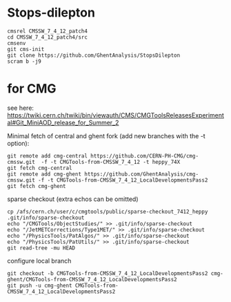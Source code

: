 # Stops-dilepton 
```
cmsrel CMSSW_7_4_12_patch4
cd CMSSW_7_4_12_patch4/src
cmsenv
git cms-init
git clone https://github.com/GhentAnalysis/StopsDilepton
scram b -j9
```

# for CMG
see here:
https://twiki.cern.ch/twiki/bin/viewauth/CMS/CMGToolsReleasesExperimental#Git_MiniAOD_release_for_Summer_2

Minimal fetch of central and ghent fork (add new branches with the -t option):
```
git remote add cmg-central https://github.com/CERN-PH-CMG/cmg-cmssw.git  -f -t CMGTools-from-CMSSW_7_4_12 -t heppy_74X
git fetch cmg-central
git remote add cmg-ghent https://github.com/GhentAnalysis/cmg-cmssw.git -f -t CMGTools-from-CMSSW_7_4_12_LocalDevelopmentsPass2
git fetch cmg-ghent
```
sparse checkout (extra echos can be omitted)
```
cp /afs/cern.ch/user/c/cmgtools/public/sparse-checkout_7412_heppy .git/info/sparse-checkout
echo "/CMGTools/ObjectStudies/" >> .git/info/sparse-checkout
echo "/JetMETCorrections/Type1MET/" >> .git/info/sparse-checkout
echo "/PhysicsTools/PatAlgos/" >> .git/info/sparse-checkout
echo "/PhysicsTools/PatUtils/" >> .git/info/sparse-checkout
git read-tree -mu HEAD
```
configure local branch
```
git checkout -b CMGTools-from-CMSSW_7_4_12_LocalDevelopmentsPass2 cmg-ghent/CMGTools-from-CMSSW_7_4_12_LocalDevelopmentsPass2
git push -u cmg-ghent CMGTools-from-CMSSW_7_4_12_LocalDevelopmentsPass2
```
